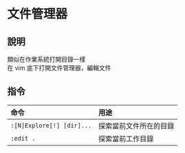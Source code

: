 # 文件管理器

## 說明

類似在作業系統打開目錄一樣  
在 vim 底下打開文件管理器，編輯文件

## 指令

| 命令 | 用途 |
| :--- | :--- |
| `:[N]Explore[!] [dir]...` | 探索當前文件所在的目錄 |
| `:edit .` | 探索當前工作目錄 |


